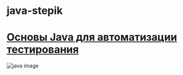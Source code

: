 # java-stepik

# [Основы Java для автоматизации тестирования](https://stepik.org/course/119500/syllabus)

![java image](https://localo.com/assets/img/definitions/what-is-java.webp)
